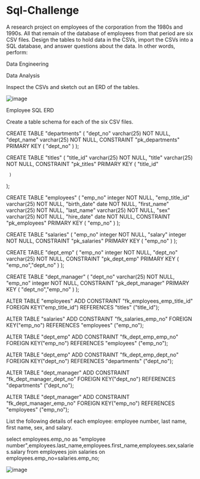 # Sql-Challenge

A research project on employees of the corporation from the 1980s and 1990s. All that remain of the database of employees from that period are six CSV files.
Design the tables to hold data in the CSVs, import the CSVs into a SQL database, and answer questions about the data. In other words, perform:


Data Engineering


Data Analysis


Inspect the CSVs and sketch out an ERD of the tables. 


![image](https://user-images.githubusercontent.com/79819331/120353166-7ad91d00-c2cf-11eb-8238-86afa15e6c07.png)

Employee SQL ERD


Create a table schema for each of the six CSV files.

CREATE TABLE "departments" (
    "dept_no" varchar(25)   NOT NULL,
    "dept_name" varchar(25)   NOT NULL,
    CONSTRAINT "pk_departments" PRIMARY KEY (
        "dept_no"
     )
);

CREATE TABLE "titles" (
    "title_id" varchar(25)   NOT NULL,
    "title" varchar(25)   NOT NULL,
    CONSTRAINT "pk_titles" PRIMARY KEY (
        "title_id"
        
     )
);

CREATE TABLE "employees" (
    "emp_no" integer   NOT NULL,
    "emp_title_id" varchar(25)   NOT NULL,
    "birth_date" date   NOT NULL,
    "first_name" varchar(25)   NOT NULL,
    "last_name" varchar(25)   NOT NULL,
    "sex" varchar(25)   NOT NULL,
    "hire_date" date   NOT NULL,
    CONSTRAINT "pk_employees" PRIMARY KEY (
        "emp_no"
     )
);

CREATE TABLE "salaries" (
    "emp_no" integer   NOT NULL,
    "salary" integer   NOT NULL,
    CONSTRAINT "pk_salaries" PRIMARY KEY (
        "emp_no"
     )
);

CREATE TABLE "dept_emp" (
    "emp_no" integer   NOT NULL,
    "dept_no" varchar(25)   NOT NULL,
    CONSTRAINT "pk_dept_emp" PRIMARY KEY (
        "emp_no","dept_no"
     )
);

CREATE TABLE "dept_manager" (
    "dept_no" varchar(25)   NOT NULL,
    "emp_no" integer   NOT NULL,
    CONSTRAINT "pk_dept_manager" PRIMARY KEY (
        "dept_no","emp_no"
     )
);

ALTER TABLE "employees" ADD CONSTRAINT "fk_employees_emp_title_id" FOREIGN KEY("emp_title_id")
REFERENCES "titles" ("title_id");

ALTER TABLE "salaries" ADD CONSTRAINT "fk_salaries_emp_no" FOREIGN KEY("emp_no")
REFERENCES "employees" ("emp_no");

ALTER TABLE "dept_emp" ADD CONSTRAINT "fk_dept_emp_emp_no" FOREIGN KEY("emp_no")
REFERENCES "employees" ("emp_no");

ALTER TABLE "dept_emp" ADD CONSTRAINT "fk_dept_emp_dept_no" FOREIGN KEY("dept_no")
REFERENCES "departments" ("dept_no");

ALTER TABLE "dept_manager" ADD CONSTRAINT "fk_dept_manager_dept_no" FOREIGN KEY("dept_no")
REFERENCES "departments" ("dept_no");

ALTER TABLE "dept_manager" ADD CONSTRAINT "fk_dept_manager_emp_no" FOREIGN KEY("emp_no")
REFERENCES "employees" ("emp_no");



List the following details of each employee: employee number, last name, first name, sex, and salary.

select employees.emp_no as "employee number",employees.last_name,employees.first_name,employees.sex,salaries.salary 
from employees
join salaries
on employees.emp_no=salaries.emp_no;

![image](https://user-images.githubusercontent.com/79819331/120354557-86791380-c2d0-11eb-86c2-109e340751be.png)






